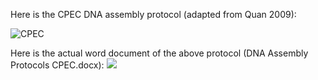 Here is the CPEC DNA assembly protocol (adapted from Quan 2009):

![CPEC](https://dl.dropbox.com/s/pobspbyua32uj8q/DNA_Assembly_Protocol2.png)

Here is the actual word document of the above protocol (DNA Assembly Protocols CPEC.docx):
[![](http://j5.jbei.org/j5manual/images/_nb_fileIcons/DNA_Assembly_Protocol1fefffe.png)](http://j5.jbei.org/j5manual/attachments/DNA_Assembly_Protocol1.docx)